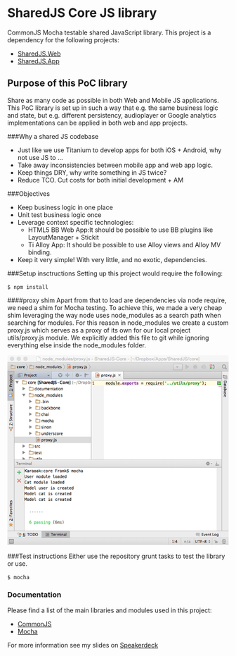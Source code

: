# SharedJS Core JS library
CommonJS Mocha testable shared JavaScript library. This project is a dependency for the following projects:

* [SharedJS.Web](https://github.com/karaoak/SharedJS.Web)
* [SharedJS.App](https://github.com/karaoak/SharedJS.App)
	
## Purpose of this PoC library
Share as many code as possible in both Web and Mobile JS applications. This PoC library is set up in such a way that e.g. the same business logic and state, but e.g. different persistency, audioplayer or Google analytics implementations can be applied in both web and app projects.

###Why a shared JS codebase

* Just like we use Titanium to develop apps for both iOS + Android, why not use JS to …
* Take away inconsistencies between mobile app and web app logic.
* Keep things DRY, why write something in JS twice?
* Reduce TCO. Cut costs for both initial development + AM

###Objectives
* Keep business logic in one place
* Unit test business logic once
* Leverage context specific technologies:
	* HTML5 BB Web App:It should be possible to use BB plugins like LayoutManager + Stickit
	* Ti Alloy App: It should be possible to use Alloy views and Alloy MV binding.
* Keep it very simple! With very little, and no exotic, dependencies.

	
###Setup insctructions
Setting up this project would require the following:

	$ npm install
	
####proxy shim
Apart from that to load are dependencies via node require, we need a shim for Mocha testing.
To achieve this, we made a very cheap shim leveraging the way node uses node_modules as a search path when searching for modules. For this reason in node_modules we create a custom proxy.js which serves as a proxy of its own for our local project utils/proxy.js module.
We explicitly added this file to git while ignoring everything else inside the node_modules folder.

![image](./documentation/node_modules-proxy-shim.png)


###Test instructions
Either use the repository grunt tasks to test the library or use.

    $ mocha
    
    
### Documentation
Please find a list of the main libraries and modules used in this project:

* [CommonJS](http://wiki.commonjs.org/wiki/CommonJS)
* [Mocha](http://visionmedia.github.io/mocha/)


For more information see my slides on [Speakerdeck](https://speakerdeck.com/karaoak/shared-web-plus-ti-app-javascript-codebase)

